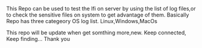 



This Repo can be used to test the lfi on server by using the list of log files,or to check the sensitive files on system to get advantage of them.
Basically Repo has three categeory OS log list. 
Linux,Windows,MacOs

This repo will be update when get somthing more,new.
Keep connected, Keep finding...
Thank you 
